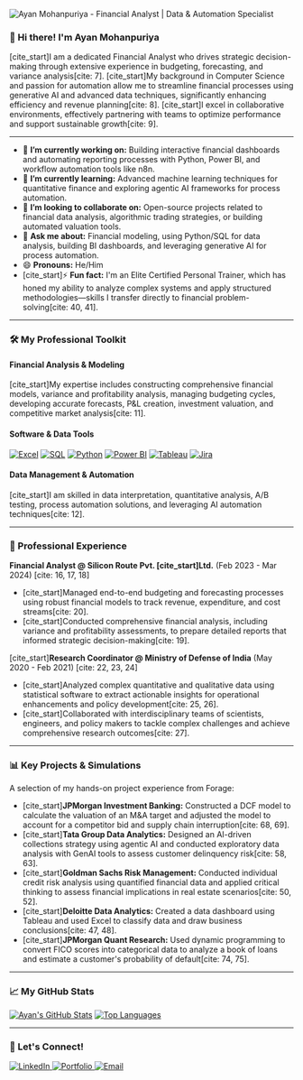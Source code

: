 ![Ayan Mohanpuriya - Financial Analyst | Data & Automation Specialist](https://placehold.co/1200x200/0d1117/ffffff?text=Ayan+Mohanpuriya%0AFinancial+Analyst+%7C+Data+%26+Automation)

### 👋 Hi there! I'm Ayan Mohanpuriya

[cite_start]I am a dedicated Financial Analyst who drives strategic decision-making through extensive experience in budgeting, forecasting, and variance analysis[cite: 7]. [cite_start]My background in Computer Science and passion for automation allow me to streamline financial processes using generative AI and advanced data techniques, significantly enhancing efficiency and revenue planning[cite: 8]. [cite_start]I excel in collaborative environments, effectively partnering with teams to optimize performance and support sustainable growth[cite: 9].

---

* 🔭 **I’m currently working on:** Building interactive financial dashboards and automating reporting processes with Python, Power BI, and workflow automation tools like n8n.
* 🌱 **I’m currently learning:** Advanced machine learning techniques for quantitative finance and exploring agentic AI frameworks for process automation.
* 👯 **I’m looking to collaborate on:** Open-source projects related to financial data analysis, algorithmic trading strategies, or building automated valuation tools.
* 💬 **Ask me about:** Financial modeling, using Python/SQL for data analysis, building BI dashboards, and leveraging generative AI for process automation.
* 😄 **Pronouns:** He/Him
* [cite_start]⚡ **Fun fact:** I'm an Elite Certified Personal Trainer, which has honed my ability to analyze complex systems and apply structured methodologies—skills I transfer directly to financial problem-solving[cite: 40, 41].

---

### 🛠 My Professional Toolkit

#### **Financial Analysis & Modeling**
[cite_start]My expertise includes constructing comprehensive financial models, variance and profitability analysis, managing budgeting cycles, developing accurate forecasts, P&L creation, investment valuation, and competitive market analysis[cite: 11].

#### **Software & Data Tools**
<p align="left">
  <a href="#"><img src="https://img.shields.io/badge/Microsoft_Excel-217346?style=for-the-badge&logo=microsoft-excel&logoColor=white" alt="Excel"/></a>
  <a href="#"><img src="https://img.shields.io/badge/SQL-4479A1?style=for-the-badge&logo=mysql&logoColor=white" alt="SQL"/></a>
  <a href="#"><img src="https://img.shields.io/badge/Python-3776AB?style=for-the-badge&logo=python&logoColor=white" alt="Python"/></a>
  <a href="#"><img src="https://img.shields.io/badge/Power_BI-F2C811?style=for-the-badge&logo=power-bi&logoColor=white" alt="Power BI"/></a>
  <a href="#"><img src="https://img.shields.io/badge/Tableau-E97627?style=for-the-badge&logo=tableau&logoColor=white" alt="Tableau"/></a>
  <a href="#"><img src="https://img.shields.io/badge/Jira-0052CC?style=for-the-badge&logo=jira&logoColor=white" alt="Jira"/></a>
</p>

#### **Data Management & Automation**
[cite_start]I am skilled in data interpretation, quantitative analysis, A/B testing, process automation solutions, and leveraging AI automation techniques[cite: 12].

---

### 💼 Professional Experience

**Financial Analyst @ Silicon Route Pvt. [cite_start]Ltd.** (Feb 2023 - Mar 2024) [cite: 16, 17, 18]
* [cite_start]Managed end-to-end budgeting and forecasting processes using robust financial models to track revenue, expenditure, and cost streams[cite: 20].
* [cite_start]Conducted comprehensive financial analysis, including variance and profitability assessments, to prepare detailed reports that informed strategic decision-making[cite: 19].

[cite_start]**Research Coordinator @ Ministry of Defense of India** (May 2020 - Feb 2021) [cite: 22, 23, 24]
* [cite_start]Analyzed complex quantitative and qualitative data using statistical software to extract actionable insights for operational enhancements and policy development[cite: 25, 26].
* [cite_start]Collaborated with interdisciplinary teams of scientists, engineers, and policy makers to tackle complex challenges and achieve comprehensive research outcomes[cite: 27].

---

### 📊 Key Projects & Simulations

A selection of my hands-on project experience from Forage:

* [cite_start]**JPMorgan Investment Banking:** Constructed a DCF model to calculate the valuation of an M&A target and adjusted the model to account for a competitor bid and supply chain interruption[cite: 68, 69].
* [cite_start]**Tata Group Data Analytics:** Designed an AI-driven collections strategy using agentic AI and conducted exploratory data analysis with GenAI tools to assess customer delinquency risk[cite: 58, 63].
* [cite_start]**Goldman Sachs Risk Management:** Conducted individual credit risk analysis using quantified financial data and applied critical thinking to assess financial implications in real estate scenarios[cite: 50, 52].
* [cite_start]**Deloitte Data Analytics:** Created a data dashboard using Tableau and used Excel to classify data and draw business conclusions[cite: 47, 48].
* [cite_start]**JPMorgan Quant Research:** Used dynamic programming to convert FICO scores into categorical data to analyze a book of loans and estimate a customer's probability of default[cite: 74, 75].

---

### 📈 My GitHub Stats

[![Ayan's GitHub Stats](https://github-readme-stats.vercel.app/api?username=AyanM1&show_icons=true&theme=tokyonight&hide_border=true&count_private=true)](https://github.com/anuraghazra/github-readme-stats)
[![Top Languages](https://github-readme-stats.vercel.app/api/top-langs/?username=AyanM1&layout=compact&theme=tokyonight&hide_border=true&count_private=true)](https://github.com/anuraghazra/github-readme-stats)

---

### 🤝 Let's Connect!

<p align="left">
  <a href="https://www.linkedin.com/in/your-linkedin-profile/" target="_blank">
    <img src="https://img.shields.io/badge/LinkedIn-0077B5?style=for-the-badge&logo=linkedin&logoColor=white" alt="LinkedIn"/>
  </a>
  <a href="https://www.your-portfolio-website.com" target="_blank">
    <img src="https://img.shields.io/badge/Portfolio-252525?style=for-the-badge&logo=hyper&logoColor=white" alt="Portfolio"/>
  </a>
  <a href="mailto:ayanmohanpuriya29@gmail.com">
    <img src="https://img.shields.io/badge/Email_Me-D14836?style=for-the-badge&logo=gmail&logoColor=white" alt="Email"/>
  </a>
</p>